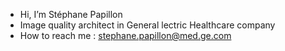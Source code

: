 - Hi, I’m Stéphane Papillon
- Image quality architect in General lectric Healthcare company
- How to reach me : stephane.papillon@med.ge.com

<!---
100008898/100008898 is a ✨ special ✨ repository because its `README.md` (this file) appears on your GitHub profile.
You can click the Preview link to take a look at your changes.
--->
